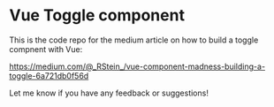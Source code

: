 # Vue Toggle component

This is the code repo for the medium article on how to build a toggle compnent 
with Vue:

https://medium.com/@_RStein_/vue-component-madness-building-a-toggle-6a721db0f56d

Let me know if you have any feedback or suggestions!

